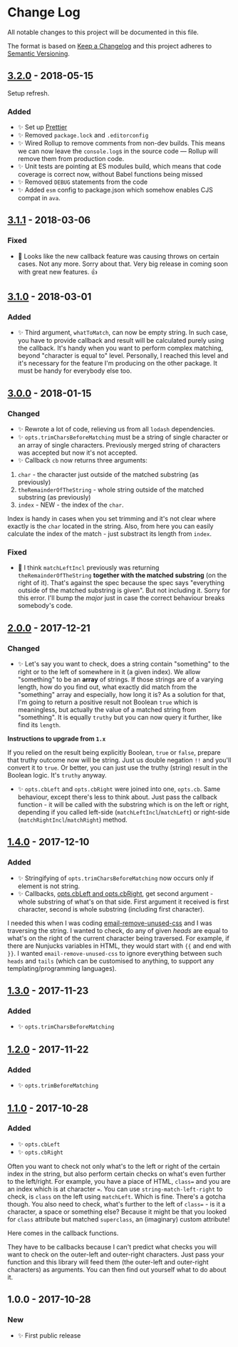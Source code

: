 # Change Log

All notable changes to this project will be documented in this file.

The format is based on [Keep a Changelog](http://keepachangelog.com/)
and this project adheres to [Semantic Versioning](http://semver.org/).

## [3.2.0] - 2018-05-15

Setup refresh.

### Added

* ✨ Set up [Prettier](https://prettier.io)
* ✨ Removed `package.lock` and `.editorconfig`
* ✨ Wired Rollup to remove comments from non-dev builds. This means we can now leave the `console.log`s in the source code — Rollup will remove them from production code.
* ✨ Unit tests are pointing at ES modules build, which means that code coverage is correct now, without Babel functions being missed
* ✨ Removed `DEBUG` statements from the code
* ✨ Added `esm` config to package.json which somehow enables CJS compat in `ava`.

## [3.1.1] - 2018-03-06

### Fixed

* 🔧 Looks like the new callback feature was causing throws on certain cases. Not any more. Sorry about that. Very big release in coming soon with great new features. 👍

## [3.1.0] - 2018-03-01

### Added

* ✨ Third argument, `whatToMatch`, can now be empty string. In such case, you have to provide callback and result will be calculated purely using the callback. It's handy when you want to perform complex matching, beyond "character is equal to" level. Personally, I reached this level and it's necessary for the feature I'm producing on the other package. It must be handy for everybody else too.

## [3.0.0] - 2018-01-15

### Changed

* ✨ Rewrote a lot of code, relieving us from all `lodash` dependencies.
* ✨ `opts.trimCharsBeforeMatching` must be a string of single character or an array of single characters. Previously merged string of characters was accepted but now it's not accepted.
* ✨ Callback `cb` now returns three arguments:

1.  `char` - the character just outside of the matched substring (as previously)
2.  `theRemainderOfTheString` - whole string outside of the matched substring (as previously)
3.  `index` - NEW - the index of the `char`.

Index is handy in cases when you set trimming and it's not clear where exactly is the `char` located in the string. Also, from here you can easily calculate the index of the match - just substract its length from `index`.

### Fixed

* 🔧 I think `matchLeftIncl` previously was returning `theRemainderOfTheString` **together with the matched substring** (on the right of it). That's against the spec because the spec says "everything outside of the matched substring is given". But not including it. Sorry for this error. I'll bump the _major_ just in case the correct behaviour breaks somebody's code.

## [2.0.0] - 2017-12-21

### Changed

* ✨ Let's say you want to check, does a string contain "something" to the right or to the left of somewhere in it (a given index). We allow "something" to be an **array** of strings. If those strings are of a varying length, how do you find out, what exactly did match from the "something" array and especially, how long it is? As a solution for that, I'm going to return a positive result not Boolean `true` which is meaningless, but actually the value of a matched string from "something". It is equally `truthy` but you can now query it further, like find its `length`.

**Instructions to upgrade from `1.x`**

If you relied on the result being explicitly Boolean, `true` or `false`, prepare that truthy outcome now will be string. Just us double negation `!!` and you'll convert it to `true`. Or better, you can just use the truthy (string) result in the Boolean logic. It's `truthy` anyway.

* ✨ `opts.cbLeft` and `opts.cbRight` were joined into one, `opts.cb`. Same behaviour, except there's less to think about. Just pass the callback function - it will be called with the substring which is on the left or right, depending if you called left-side (`matchLeftIncl`/`matchLeft`) or right-side (`matchRightIncl`/`matchRight`) method.

## [1.4.0] - 2017-12-10

### Added

* ✨ Stringifying of `opts.trimCharsBeforeMatching` now occurs only if element is not string.
* ✨ Callbacks, [opts.cbLeft and opts.cbRight](https://www.npmjs.com/package/string-match-left-right#optscbleft-and-optscbright), get second argument - whole substring of what's on that side. First argument it received is first character, second is whole substring (including first character).

I needed this when I was coding [email-remove-unused-css](https://github.com/codsen/email-remove-unused-css) and I was traversing the string. I wanted to check, do any of given _heads_ are equal to what's on the right of the current character being traversed. For example, if there are Nunjucks variables in HTML, they would start with `{{` and end with `}}`. I wanted `email-remove-unused-css` to ignore everything between such `heads` and `tails` (which can be customised to anything, to support any templating/programming languages).

## [1.3.0] - 2017-11-23

### Added

* ✨ `opts.trimCharsBeforeMatching`

## [1.2.0] - 2017-11-22

### Added

* ✨ `opts.trimBeforeMatching`

## [1.1.0] - 2017-10-28

### Added

* ✨ `opts.cbLeft`
* ✨ `opts.cbRight`

Often you want to check not only what's to the left or right of the certain index in the string, but also perform certain checks on what's even further to the left/right. For example, you have a piace of HTML, `class=` and you are an index which is at character `=`. You can use `string-match-left-right` to check, is `class` on the left using `matchLeft`. Which is fine. There's a gotcha though. You also need to check, what's further to the left of `class=` - is it a character, a space or something else? Because it might be that you looked for `class` attribute but matched `superclass`, an (imaginary) custom attribute!

Here comes in the callback functions.

They have to be callbacks because I can't predict what checks you will want to check on the outer-left and outer-right characters. Just pass your function and this library will feed them (the outer-left and outer-right characters) as arguments. You can then find out yourself what to do about it.

## 1.0.0 - 2017-10-28

### New

* ✨ First public release

[1.1.0]: https://github.com/codsen/string-match-left-right/compare/v1.0.0...v1.1.0
[1.2.0]: https://github.com/codsen/string-match-left-right/compare/v1.1.0...v1.2.0
[1.3.0]: https://github.com/codsen/string-match-left-right/compare/v1.2.0...v1.3.0
[1.4.0]: https://github.com/codsen/string-match-left-right/compare/v1.3.6...v1.4.0
[2.0.0]: https://github.com/codsen/string-match-left-right/compare/v1.4.0...v2.0.0
[3.0.0]: https://github.com/codsen/string-match-left-right/compare/v2.0.0...v3.0.0
[3.1.0]: https://github.com/codsen/string-match-left-right/compare/v3.0.0...v3.1.0
[3.1.1]: https://github.com/codsen/string-match-left-right/compare/v3.1.0...v3.1.1
[3.2.0]: https://github.com/codsen/string-match-left-right/compare/v3.1.1...v3.2.0
